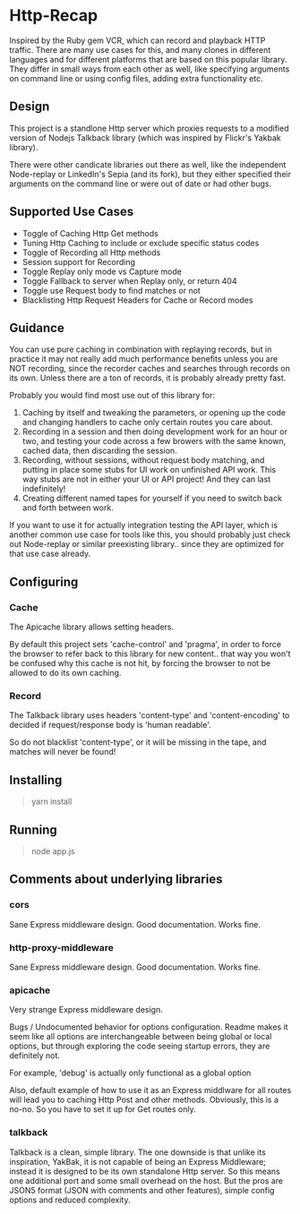 # Http-Recap

Inspired by the Ruby gem VCR, which can record and playback HTTP traffic.
There are many use cases for this, and many clones in different languages and for different platforms that are based on this popular library.
They differ in small ways from each other as well, like specifying arguments on command line or using config files, adding extra functionality etc.

## Design

This project is a standlone Http server which proxies requests to a modified version of Nodejs Talkback library (which was inspired by Flickr's Yakbak library).

There were other candicate libraries out there as well, like the independent Node-replay or LinkedIn's Sepia (and its fork), but they either specified their arguments on the command line or were out of date or had other bugs.

## Supported Use Cases

* Toggle of Caching Http Get methods
* Tuning Http Caching to include or exclude specific status codes
* Toggle of Recording all Http methods
* Session support for Recording
* Toggle Replay only mode vs Capture mode
* Toggle Fallback to server when Replay only, or return 404
* Toggle use Request body to find matches or not
* Blacklisting Http Request Headers for Cache or Record modes

## Guidance

You can use pure caching in combination with replaying records, but in practice it may not really add much performance benefits unless you are NOT recording, since the recorder caches and searches through records on its own. Unless there are a ton of records, it is probably already pretty fast.

Probably you would find most use out of this library for:

1. Caching by itself and tweaking the parameters, or opening up the code and changing handlers to cache only certain routes you care about.
2. Recording in a session and then doing development work for an hour or two, and testing your code across a few browers with the same known, cached data, then discarding the session.
3. Recording, without sessions, without request body matching, and putting in place some stubs for UI work on unfinished API work. This way stubs are not in either your UI or API project! And they can last indefinitely!
4. Creating different named tapes for yourself if you need to switch back and forth between work.

If you want to use it for actually integration testing the API layer, which is another common use case for tools like this, you should probably just check out Node-replay or similar preexisting library.. since they are optimized for that use case already.

## Configuring

### Cache

The Apicache library allows setting headers.

By default this project sets 'cache-control' and 'pragma', in order to force the browser to refer back to this library for new content.. that way you won't be confused why this cache is not hit, by forcing the browser to not be allowed to do its own caching.

### Record

The Talkback library uses headers 'content-type' and 'content-encoding' to decided if request/response body is 'human readable'.

So do not blacklist 'content-type', or it will be missing in the tape, and matches will never be found!

## Installing

> yarn install

## Running

> node app.js

## Comments about underlying libraries

### cors

Sane Express middleware design.
Good documentation.
Works fine.

### http-proxy-middleware

Sane Express middleware design.
Good documentation.
Works fine.

### apicache

Very strange Express middleware design.

Bugs / Undocumented behavior for options configuration. Readme makes it seem like all options are interchangeable between being global or local options, but through exploring the code seeing startup errors, they are definitely not.

For example, 'debug' is actually only functional as a global option

Also, default example of how to use it as an Express middlware for all routes will lead you to caching Http Post and other methods. Obviously, this is a no-no. So you have to set it up for Get routes only.

### talkback

Talkback is a clean, simple library. The one downside is that unlike its inspiration, YakBak, it is not capable of being an Express Middleware; instead it is designed to be its own standalone Http server. So this means one additional port and some small overhead on the host. But the pros are JSON5 format (JSON with comments and other features), simple config options and reduced complexity.
